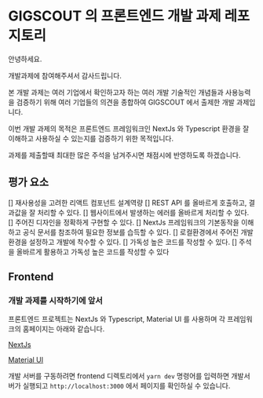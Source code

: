 # GIGSCOUT 의 프론트엔드 개발 과제 레포지토리

안녕하세요.

개발과제에 참여해주셔서 감사드립니다.

본 개발 과제는 여러 기업에서 확인하고자 하는 여러 개발 기술적인 개념들과 사용능력을 검증하기 위해 여러 기업들의 의견을 종합하여 GIGSCOUT 에서 출제한 개발 과제입니다.

이번 개발 과제의 목적은 프론트엔드 프레임워크인 NextJs 와 Typescript 환경을 잘 이해하고 사용하실 수 있는지를 검증하기 위한 목적입니다.

과제를 제출할때 최대한 많은 주석을 남겨주시면 채점시에 반영하도록 하겠습니다.

## 평가 요소

[] 재사용성을 고려한 리액트 컴포넌트 설계역량
[] REST API 를 올바르게 호출하고, 결과값을 잘 처리할 수 있다.
[] 웹사이트에서 발생하는 에러를 올바르게 처리할 수 있다.
[] 주어진 디자인을 정확하게 구현할 수 있다.
[] NextJs 프레임워크의 기본동작을 이해하고 공식 문서를 참조하여 필요한 정보를 습득할 수 있다.
[] 로컬환경에서 주어진 개발 환경을 설정하고 개발에 착수할 수 있다.
[] 가독성 높은 코드를 작성할 수 있다.
[] 주석을 올바르게 활용하고 가독성 높은 코드를 작성할 수 있다

## Frontend

### 개발 과제를 시작하기에 앞서

프론트엔드 프로젝트는 NextJs 와 Typescript, Material UI 를 사용하며 각 프레임워크의 홈페이지는 아래와 같습니다.

[NextJs](https://nextjs.org/)

[Material UI](https://material-ui.com/)

개발 서버를 구동하려면 frontend 디렉토리에서 `yarn dev` 명령어를 입력하면 개발서버가 실행되고 `http://localhost:3000` 에서 페이지를 확인하실 수 있습니다.
